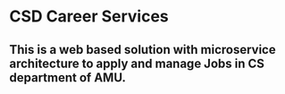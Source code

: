# CSD Career Services

## This is a web based solution with microservice architecture to apply and manage Jobs in CS department of AMU.
